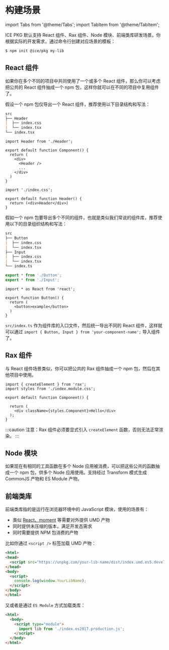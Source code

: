 # 构建场景

import Tabs from '@theme/Tabs';
import TabItem from '@theme/TabItem';

ICE PKG 默认支持 React 组件、Rax 组件、Node 模块、前端类库研发场景。你根据实际的开发需求，通过命令行创建对应场景的模板：

```bash
$ npm init @ice/pkg my-lib
```

## React 组件

如果你在多个不同的项目中共同使用了一个或多个 React 组件，那么你可以考虑把公共的 React 组件抽成一个 npm 包，这样你就可以在不同的项目中复用组件了。

假设一个 npm 包仅导出一个 React 组件，推荐使用以下目录结构和写法：

```md
src
├── Header
|  ├── index.css
|  └── index.tsx
└── index.tsx
```

<Tabs>
<TabItem value="index.tsx" label="index.tsx">

```tsx
import Header from './Header';

export default function Component() {
  return (
    <div>
      <Header />
      ...
    </div>
  )
}
```

</TabItem>

<TabItem value="Header/index.tsx" label="Header/index.tsx">

```tsx
import './index.css';

export default function Header() {
  return (<div>Header</div>)
}
```

</TabItem>
</Tabs>

假如一个 npm 包要导出多个不同的组件，也就是类似我们常说的组件库，推荐使用以下的目录组织结构和写法：

```md
src
├── Button
|  ├── index.css
|  └── index.tsx
├── Input
|  ├── index.css
|  └── index.tsx
└── index.ts
```
<Tabs>
<TabItem value="index.ts" label="index.ts">

```ts
export * from './Button';
export * from './Input';
```

</TabItem>

<TabItem value="Button/index.tsx" label="Button/index.tsx">

```tsx
import * as React from 'react';

export function Button() {
  return (
    <button>example</button>
  )
}
```

</TabItem>
</Tabs>

`src/index.ts` 作为组件库的入口文件，然后统一导出不同的 React 组件，这样就可以通过 `import { Button, Input } from 'your-component-name';` 导入组件了。

## Rax 组件

与 React 组件场景类似，你可以把公共的 Rax 组件抽成一个 npm 包，然后在其他项目中使用。

```tsx title="src/index.tsx"
import { createElement } from 'rax';
import styles from './index.module.css';

export default function Component() {

  return (
    <div className={styles.Component}>Hello</div>
  );
}
```

:::caution
注意：Rax 组件必须要显式引入 `createElement` 函数，否则无法正常渲染。
:::

## Node 模块

如果现在有相同的工具函数在多个 Node 应用被消费，可以把这些公共的函数抽成一个 npm 包，供多个 Node 应用使用。支持经过 Transform 模式生成 CommonJS 产物和 ES Module 产物。

## 前端类库

前端类库指的是运行在浏览器环境中的 JavaScript 模块，使用的场景有：

+ 类似 [React](https://unpkg.com/browse/react@18.2.0/umd/)[、moment](https://unpkg.com/browse/moment@2.29.4/min/) 等需要对外提供 UMD 产物
+ 同时提供未压缩的版本，满足开发态需求
+ 同时需要提供 NPM 包消费的产物

比如你通过 `<script />` 标签加载 UMD 产物：

```html
<html>
<head>
  <script src="https://unpkg.com/your-lib-name/dist/index.umd.es5.development.js"></script>
</head>
<body>
  <script>
    console.log(window.YourLibName);
  </script>
</body>
</html>
```

又或者是通过 `ES Module` 方式加载类库：

```html
<html>
  <body>
    <script type="module">
      import lib from './index.es2017.production.js';
    </script>
  </body>
</html>
```
